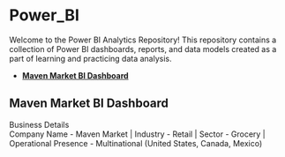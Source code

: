 # Power_BI
Welcome to the Power BI Analytics Repository! This repository contains a collection of Power BI dashboards, reports, and data models created as a part of learning and practicing data analysis.

- **[Maven Market BI Dashboard](https://github.com/iamrgyan/Power_BI/blob/main/Maven%20Market%20Dashboard.pbix)**




## Maven Market BI Dashboard
Business Details<br/>
Company Name - Maven Market | Industry - Retail | Sector - Grocery | Operational Presence - Multinational (United States, Canada, Mexico)
